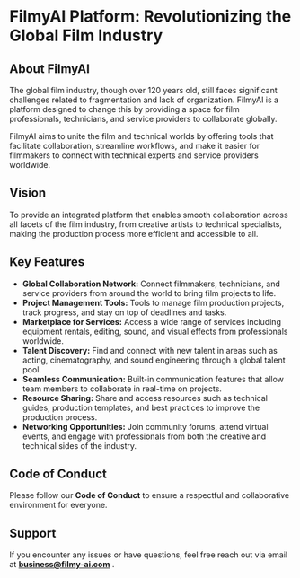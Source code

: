 # FilmyAI Platform: Revolutionizing the Global Film Industry

## About FilmyAI
The global film industry, though over 120 years old, still faces significant challenges related to fragmentation and lack of organization. FilmyAI is a platform designed to change this by providing a space for film professionals, technicians, and service providers to collaborate globally.

FilmyAI aims to unite the film and technical worlds by offering tools that facilitate collaboration, streamline workflows, and make it easier for filmmakers to connect with technical experts and service providers worldwide.

## Vision
To provide an integrated platform that enables smooth collaboration across all facets of the film industry, from creative artists to technical specialists, making the production process more efficient and accessible to all.

## Key Features
* **Global Collaboration Network:** Connect filmmakers, technicians, and service providers from around the world to bring film projects to life.
* **Project Management Tools:** Tools to manage film production projects, track progress, and stay on top of deadlines and tasks.
* **Marketplace for Services:** Access a wide range of services including equipment rentals, editing, sound, and visual effects from professionals worldwide.
* **Talent Discovery:** Find and connect with new talent in areas such as acting, cinematography, and sound engineering through a global talent pool.
* **Seamless Communication:** Built-in communication features that allow team members to collaborate in real-time on projects.
* **Resource Sharing:** Share and access resources such as technical guides, production templates, and best practices to improve the production process.
* **Networking Opportunities:** Join community forums, attend virtual events, and engage with professionals from both the creative and technical sides of the industry.

## Code of Conduct
Please follow our **Code of Conduct** to ensure a respectful and collaborative environment for everyone.

## Support
If you encounter any issues or have questions, feel free reach out via email at **business@filmy-ai.com** .
